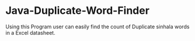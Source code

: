 # Java-Duplicate-Word-Finder

Using this Program user can easily find the count of Duplicate sinhala words in a Excel datasheet.
